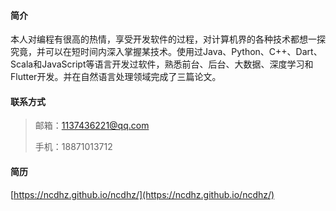 #### 简介

本人对编程有很高的热情，享受开发软件的过程，对计算机界的各种技术都想一探究竟，并可以在短时间内深入掌握某技术。使用过Java、Python、C++、Dart、Scala和JavaScript等语言开发过软件，熟悉前台、后台、大数据、深度学习和Flutter开发。并在自然语言处理领域完成了三篇论文。

#### 联系方式

> 邮箱：1137436221@qq.com
> 
> 手机：18871013712

#### 简历

[https://ncdhz.github.io/ncdhz/](https://ncdhz.github.io/ncdhz/)